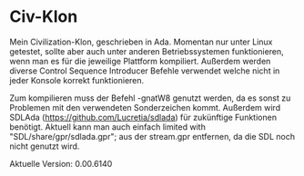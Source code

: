 # Civ-Klon
Mein Civilization-Klon, geschrieben in Ada.
Momentan nur unter Linux getestet, sollte aber auch unter anderen Betriebssystemen funktionieren, wenn man es für die jeweilige Plattform kompiliert. Außerdem werden diverse Control Sequence Introducer Befehle verwendet welche nicht in jeder Konsole korrekt funktionieren.

Zum kompilieren muss der Befehl -gnatW8 genutzt werden, da es sonst zu Problemen mit den verwendeten Sonderzeichen kommt.
Außerdem wird SDLAda (https://github.com/Lucretia/sdlada) für zukünftige Funktionen benötigt. Aktuell kann man auch einfach
limited with "SDL/share/gpr/sdlada.gpr";
aus der stream.gpr entfernen, da die SDL noch nicht genutzt wird.

Aktuelle Version: 0.00.6140